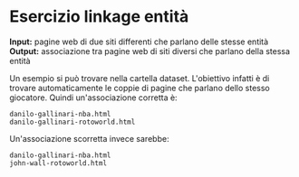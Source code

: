 # Esercizio linkage entità

**Input:** pagine web di due siti differenti che parlano delle stesse entità\
**Output:** associazione tra pagine web di siti diversi che parlano della stessa entità

Un esempio si può trovare nella cartella dataset. L'obiettivo infatti è di trovare automaticamente le coppie di pagine che parlano dello stesso giocatore.
Quindi un'associazione corretta è:

	danilo-gallinari-nba.html
	danilo-gallinari-rotoworld.html

Un'associazione scorretta invece sarebbe:

	danilo-gallinari-nba.html
	john-wall-rotoworld.html
